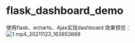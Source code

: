 # flask_dashboard_demo
使用flask、echarts、Ajax实现dashboard
效果预览：
![1 mp4_20211123_163853888](https://user-images.githubusercontent.com/60881619/143174890-04c46108-b36f-4da9-bedb-a840e445807f.jpg)
